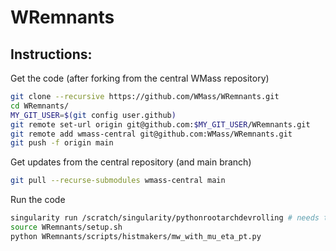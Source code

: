 # WRemnants

## Instructions:

Get the code (after forking from the central WMass repository)
```bash
git clone --recursive https://github.com/WMass/WRemnants.git
cd WRemnants/
MY_GIT_USER=$(git config user.github)
git remote set-url origin git@github.com:$MY_GIT_USER/WRemnants.git
git remote add wmass-central git@github.com:WMass/WRemnants.git
git push -f origin main
```

Get updates from the central repository (and main branch)
```bash
git pull --recurse-submodules wmass-central main
```
    
Run the code
```bash
singularity run /scratch/singularity/pythonrootarchdevrolling # needs to be on lxplus8s10
source WRemnants/setup.sh
python WRemnants/scripts/histmakers/mw_with_mu_eta_pt.py
```
